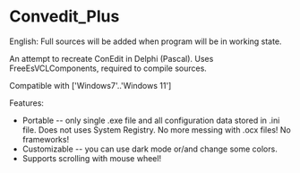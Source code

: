 # Convedit_Plus

English:
Full sources will be added when program will be in working state.

An attempt to recreate ConEdit in Delphi (Pascal). 
Uses FreeEsVCLComponents, required to compile sources.

Compatible with ['Windows7'..'Windows 11']

Features:
* Portable -- only single .exe file and all configuration data stored in .ini file. Does not uses System Registry. No more messing with .ocx files! No frameworks! 
* Customizable -- you can use dark mode or/and change some colors.
* Supports scrolling with mouse wheel!
